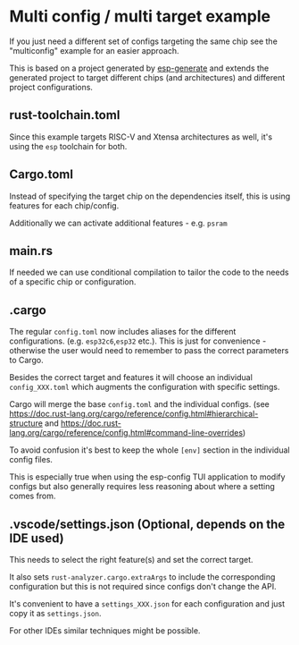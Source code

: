 # Multi config / multi target example

If you just need a different set of configs targeting the same chip see the "multiconfig" example for an easier approach.

This is based on a project generated by [esp-generate](https://github.com/esp-rs/esp-generate) and extends the generated project to target different chips
(and architectures) and different project configurations.

## rust-toolchain.toml

Since this example targets RISC-V and Xtensa architectures as well, it's using the `esp` toolchain for both.

## Cargo.toml

Instead of specifying the target chip on the dependencies itself, this is using features for each chip/config.

Additionally we can activate additional features - e.g. `psram`

## main.rs

If needed we can use conditional compilation to tailor the code to the needs of a specific chip or configuration.

## .cargo

The regular `config.toml` now includes aliases for the different configurations. (e.g. `esp32c6`,`esp32` etc.).
This is just for convenience - otherwise the user would need to remember to pass the correct parameters to Cargo.

Besides the correct target and features it will choose an individual `config_XXX.toml` which augments the configuration with specific settings.

Cargo will merge the base `config.toml` and the individual configs. (see https://doc.rust-lang.org/cargo/reference/config.html#hierarchical-structure and https://doc.rust-lang.org/cargo/reference/config.html#command-line-overrides)

To avoid confusion it's best to keep the whole `[env]` section in the individual config files.

This is especially true when using the esp-config TUI application to modify configs but also generally requires less reasoning about where a setting comes from.

## .vscode/settings.json (Optional, depends on the IDE used)

This needs to select the right feature(s) and set the correct target.

It also sets `rust-analyzer.cargo.extraArgs` to include the corresponding configuration but this is not required since configs don't change the API.

It's convenient to have a `settings_XXX.json` for each configuration and just copy it as `settings.json`.

For other IDEs similar techniques might be possible.
